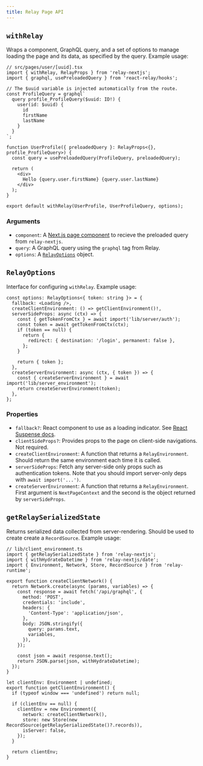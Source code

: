 ```yaml
---
title: Relay Page API
---
```


## `withRelay`

Wraps a component, GraphQL query, and a set of options to manage loading the
page and its data, as specified by the query. Example usage:

```tsx
// src/pages/user/[uuid].tsx
import { withRelay, RelayProps } from 'relay-nextjs';
import { graphql, usePreloadedQuery } from 'react-relay/hooks';

// The $uuid variable is injected automatically from the route.
const ProfileQuery = graphql`
  query profile_ProfileQuery($uuid: ID!) {
    user(id: $uuid) {
      id
      firstName
      lastName
    }
  }
`;

function UserProfile({ preloadedQuery }: RelayProps<{}, profile_ProfileQuery>) {
  const query = usePreloadedQuery(ProfileQuery, preloadedQuery);

  return (
    <div>
      Hello {query.user.firstName} {query.user.lastName}
    </div>
  );
}

export default withRelay(UserProfile, UserProfileQuery, options);
```

### Arguments

- `component`: A
  [Next.js page component](https://nextjs.org/docs/basic-features/pages) to
  recieve the preloaded query from `relay-nextjs`.
- `query`: A GraphQL query using the `graphql` tag from Relay.
- `options`: A [`RelayOptions`](#relayoptions) object.

## `RelayOptions`

Interface for configuring `withRelay`. Example usage:

```tsx
const options: RelayOptions<{ token: string }> = {
  fallback: <Loading />,
  createClientEnvironment: () => getClientEnvironment()!,
  serverSideProps: async (ctx) => {
    const { getTokenFromCtx } = await import('lib/server/auth');
    const token = await getTokenFromCtx(ctx);
    if (token == null) {
      return {
        redirect: { destination: '/login', permanent: false },
      };
    }

    return { token };
  },
  createServerEnvironment: async (ctx, { token }) => {
    const { createServerEnvironment } = await import('lib/server_environment');
    return createServerEnvironment(token);
  },
};
```

### Properties

- `fallback?`: React component to use as a loading indicator. See
  [React Suspense docs](https://reactjs.org/docs/concurrent-mode-suspense.html).
- `clientSideProps?`: Provides props to the page on client-side navigations. Not
  required.
- `createClientEnvironment`: A function that returns a `RelayEnvironment`.
  Should return the same environment each time it is called.
- `serverSideProps`: Fetch any server-side only props such as authentication
  tokens. Note that you should import server-only deps with
  `await import('...')`.
- `createServerEnvironment`: A function that returns a `RelayEnvironment`. First
  argument is `NextPageContext` and the second is the object returned by
  `serverSideProps`.

## `getRelaySerializedState`

Returns serialized data collected from server-rendering. Should be used to
create create a `RecordSource`. Example usage:

```tsx
// lib/client_environment.ts
import { getRelaySerializedState } from 'relay-nextjs';
import { withHydrateDatetime } from 'relay-nextjs/date';
import { Environment, Network, Store, RecordSource } from 'relay-runtime';

export function createClientNetwork() {
  return Network.create(async (params, variables) => {
    const response = await fetch('/api/graphql', {
      method: 'POST',
      credentials: 'include',
      headers: {
        'Content-Type': 'application/json',
      },
      body: JSON.stringify({
        query: params.text,
        variables,
      }),
    });

    const json = await response.text();
    return JSON.parse(json, withHydrateDatetime);
  });
}

let clientEnv: Environment | undefined;
export function getClientEnvironment() {
  if (typeof window === 'undefined') return null;

  if (clientEnv == null) {
    clientEnv = new Environment({
      network: createClientNetwork(),
      store: new Store(new RecordSource(getRelaySerializedState()?.records)),
      isServer: false,
    });
  }

  return clientEnv;
}
```
